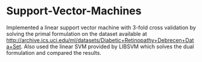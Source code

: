 # Support-Vector-Machines

Implemented a linear support vector machine with 3-fold cross validation by solving the primal formulation on the dataset available at http://archive.ics.uci.edu/ml/datasets/Diabetic+Retinopathy+Debrecen+Data+Set. Also used the linear SVM provided by LIBSVM which solves the dual formulation and compared the results.
